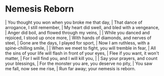 Nemesis Reborn
==============

| You thought you won when you broke me that day,
| That dance of arrogance, I still remember,
| My heart did swell, and bled with a vengeance,
| Anger did boil, and flowed through my veins,
| 
| While you danced and rejoiced, I stood up once more,
| With hands of diamonds, and nerves of steel,
| Gone are the days, I played for sport,
| Now I am ruthless, with a spine-chilling smile,
| 
| When we meet to fight, you will tremble in fear,
| All the sins of your life will flash in front of your eyes,
| Flee if you want, it won\'t matter,
| For I will find you, and I will kill you,
| 
| Say your prayers, and count your blessings,
| For the monster you are, you deserve no pity,
| You saw me fall, now see me rise,
| Run far away; your nemesis is reborn.
